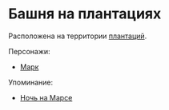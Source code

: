 Башня на плантациях
===================

Расположена на территории [плантаций](mars_plantacii.md).

Персонажи:
- [Марк](../persons/mark.md)

Упоминание:
- [Ночь на Марсе](../literature/noch_na_marse.md)